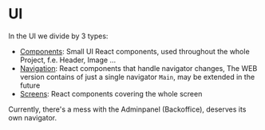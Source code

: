 # UI

In the UI we divide by 3 types:

- [Components](./components/readme.md): Small UI React components, used throughout the whole Project, f.e. Header, Image ...
- [Navigation](./navigation/readme.md): React components that handle navigator changes, The WEB version contains of just a single navigator `Main`, may be extended in the future
- [Screens](./screens/readme.md): React components covering the whole screen

Currently, there's a mess with the Adminpanel (Backoffice), deserves its own navigator.